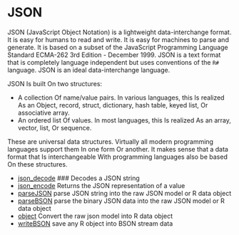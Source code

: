 # JSON

JSON (JavaScript Object Notation) is a lightweight data-interchange format. 
 It is easy for humans to read and write. It is easy for machines to parse and 
 generate. It is based on a subset of the JavaScript Programming Language 
 Standard ECMA-262 3rd Edition - December 1999. JSON is a text format that 
 is completely language independent but uses conventions of the ``R#`` language. 
 JSON is an ideal data-interchange language.

 JSON Is built On two structures:
 
 + A collection Of name/value pairs. In various languages, this Is realized As 
      an Object, record, struct, dictionary, hash table, keyed list, Or 
      associative array.
 + An ordered list Of values. In most languages, this Is realized As an array, 
      vector, list, Or sequence.
      
 These are universal data structures. Virtually all modern programming languages 
 support them In one form Or another. It makes sense that a data format that 
 Is interchangeable With programming languages also be based On these structures.

+ [json_decode](JSON/json_decode.1) ### Decodes a JSON string
+ [json_encode](JSON/json_encode.1) Returns the JSON representation of a value
+ [parseJSON](JSON/parseJSON.1) parse JSON string into the raw JSON model or R data object
+ [parseBSON](JSON/parseBSON.1) parse the binary JSON data into the raw JSON model or R data object
+ [object](JSON/object.1) Convert the raw json model into R data object
+ [writeBSON](JSON/writeBSON.1) save any R object into BSON stream data
